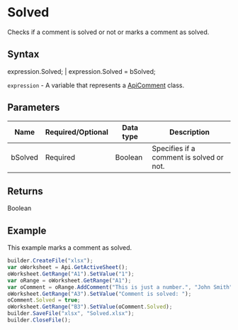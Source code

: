 # Solved

Checks if a comment is solved or not or marks a comment as solved.

## Syntax

expression.Solved; &#124; expression.Solved = bSolved;

`expression` - A variable that represents a [ApiComment](../ApiComment.md) class.

## Parameters

| **Name** | **Required/Optional** | **Data type** | **Description** |
| ------------- | ------------- | ------------- | ------------- |
| bSolved | Required | Boolean | Specifies if a comment is solved or not. |

## Returns

Boolean

## Example

This example marks a comment as solved.

```javascript
builder.CreateFile("xlsx");
var oWorksheet = Api.GetActiveSheet();
oWorksheet.GetRange("A1").SetValue("1");
var oRange = oWorksheet.GetRange("A1");
var oComment = oRange.AddComment("This is just a number.", "John Smith");
oWorksheet.GetRange("A3").SetValue("Comment is solved: ");
oComment.Solved = true;
oWorksheet.GetRange("B3").SetValue(oComment.Solved);
builder.SaveFile("xlsx", "Solved.xlsx");
builder.CloseFile();
```